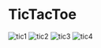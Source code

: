 # TicTacToe
![tic1](https://github.com/VommidarapuShivani/TicTacToe/assets/112475878/76adfef6-335b-495c-bf76-8d30c46c2360)
![tic2](https://github.com/VommidarapuShivani/TicTacToe/assets/112475878/75c7fa09-d59a-4387-91e5-305772a64ed8)
![tic3](https://github.com/VommidarapuShivani/TicTacToe/assets/112475878/31cd51d1-6192-42d5-99b6-0be1a767c78d)
![tic4](https://github.com/VommidarapuShivani/TicTacToe/assets/112475878/8ac42f02-a54b-46c7-88b9-befcced48e22)

